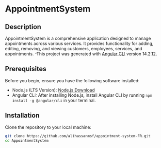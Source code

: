 # AppointmentSystem

## Description
AppointmentSystem is a comprehensive application designed to manage appointments across various services. It provides functionality for adding, editing, removing, and viewing customers, employees, services, and appointments.
-This project was generated with [Angular CLI](https://github.com/angular/angular-cli) version 14.2.12.

## Prerequisites
Before you begin, ensure you have the following software installed:
- Node.js (LTS Version): [Node.js Download](https://nodejs.org/en/download/)
- Angular CLI: After installing Node.js, install Angular CLI by running `npm install -g @angular/cli` in your terminal.

## Installation

Clone the repository to your local machine:

```bash
git clone https://github.com/alihassanmsf/appointment-system-FR.git
cd AppointmentSystem
